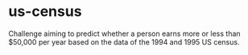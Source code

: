 # us-census

Challenge aiming to predict whether a person earns more or less than $50,000 per year based on the data of the 1994 and 1995 US census.

